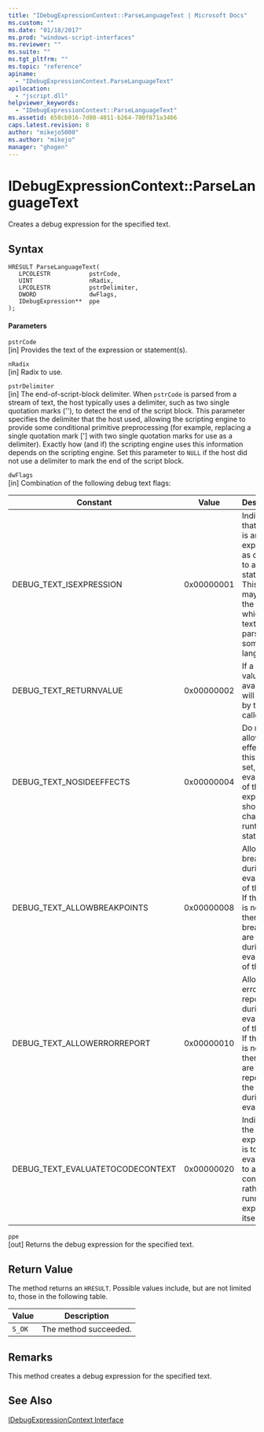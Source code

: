 ```yaml
---
title: "IDebugExpressionContext::ParseLanguageText | Microsoft Docs"
ms.custom: ""
ms.date: "01/18/2017"
ms.prod: "windows-script-interfaces"
ms.reviewer: ""
ms.suite: ""
ms.tgt_pltfrm: ""
ms.topic: "reference"
apiname: 
  - "IDebugExpressionContext.ParseLanguageText"
apilocation: 
  - "jscript.dll"
helpviewer_keywords: 
  - "IDebugExpressionContext::ParseLanguageText"
ms.assetid: 650cb016-7d80-4011-b264-780f871a3466
caps.latest.revision: 8
author: "mikejo5000"
ms.author: "mikejo"
manager: "ghogen"
---
```

# IDebugExpressionContext::ParseLanguageText
Creates a debug expression for the specified text.  
  
## Syntax  
  
```  
HRESULT ParseLanguageText(  
   LPCOLESTR           pstrCode,  
   UINT                nRadix,  
   LPCOLESTR           pstrDelimiter,  
   DWORD               dwFlags,  
   IDebugExpression**  ppe  
);  
```  
  
#### Parameters  
 `pstrCode`  
 [in] Provides the text of the expression or statement(s).  
  
 `nRadix`  
 [in] Radix to use.  
  
 `pstrDelimiter`  
 [in] The end-of-script-block delimiter. When `pstrCode` is parsed from a stream of text, the host typically uses a delimiter, such as two single quotation marks (''), to detect the end of the script block. This parameter specifies the delimiter that the host used, allowing the scripting engine to provide some conditional primitive preprocessing (for example, replacing a single quotation mark ['] with two single quotation marks for use as a delimiter). Exactly how (and if) the scripting engine uses this information depends on the scripting engine. Set this parameter to `NULL` if the host did not use a delimiter to mark the end of the script block.  
  
 `dwFlags`  
 [in] Combination of the following debug text flags:  
  
|Constant|Value|Description|  
|--------------|-----------|-----------------|  
|DEBUG_TEXT_ISEXPRESSION|0x00000001|Indicates that the text is an expression as opposed to a statement. This flag may affect the way in which the text is parsed by some languages.|  
|DEBUG_TEXT_RETURNVALUE|0x00000002|If a return value is available, it will be used by the caller.|  
|DEBUG_TEXT_NOSIDEEFFECTS|0x00000004|Do not allow side effects. If this flag is set, the evaluation of the expression should change no runtime state.|  
|DEBUG_TEXT_ALLOWBREAKPOINTS|0x00000008|Allows breakpoints during the evaluation of the text. If this flag is not set then breakpoints are ignored during the evaluation of the text.|  
|DEBUG_TEXT_ALLOWERRORREPORT|0x00000010|Allows error reports during the evaluation of the text. If this flag is not set then errors are not reported to the host during the evaluation.|  
|DEBUG_TEXT_EVALUATETOCODECONTEXT|0x00000020|Indicates the expression is to be evaluated to a code context rather than running the expression itself|  
  
 `ppe`  
 [out] Returns the debug expression for the specified text.  
  
## Return Value  
 The method returns an `HRESULT`. Possible values include, but are not limited to, those in the following table.  
  
|Value|Description|  
|-----------|-----------------|  
|`S_OK`|The method succeeded.|  
  
## Remarks  
 This method creates a debug expression for the specified text.  
  
## See Also  
 [IDebugExpressionContext Interface](../../winscript/reference/idebugexpressioncontext-interface.md)